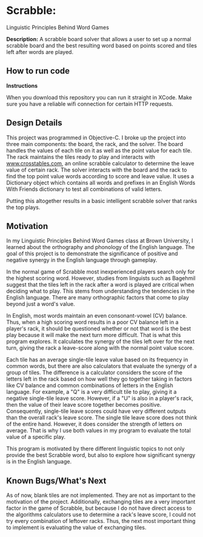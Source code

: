 # Scrabble: 
Linguistic Principles Behind Word Games

**Description:** A scrabble board solver that allows a user to set up a normal scrabble board and the best resulting word based on points scored and tiles left after words are played.

## How to run code

**Instructions**

When you download this repository you can run it straight in XCode. Make sure you have a reliable wifi connection for certain HTTP requests. 

## Design Details

This project was programmed in Objective-C. I broke up the project into three main components: the board, the rack, and the solver. 
The board handles the values of each tile on it as well as the point value for each tile.
The rack maintains the tiles ready to play and interacts with www.crosstables.com, an online scrabble calculator to determine the leave value of certain rack.
The solver interacts with the board and the rack to find the top point value words according to score and leave value. It uses a Dictionary object which contains all words and prefixes in an English Words With Friends dictionary to test all combinations of valid letters.

Putting this altogether results in a basic intelligent scrabble solver that ranks the top plays.


## Motivation

In my Linguistic Principles Behind Word Games class at Brown University, I learned about the orthography and phonology of the English language. 
The goal of this project is to demonstrate the significance of positive and negative synergy in the English language through gameplay.

In the normal game of Scrabble most inexperienced players search only for the highest scoring word. 
However, studies from linguists such as Bagehmil suggest that the tiles left in the rack after a word is played are critical when deciding what to play.
This stems from understanding the tendencies in the English language.
There are many orthographic factors that come to play beyond just a word's value.

In English, most words maintain an even consonant-vowel (CV) balance.
Thus, when a high scoring word results in a poor CV balance left in a player's rack, it should be questioned whether or not that word is the best play because it will make the next turn more difficult.
That is what this program explores. It calculates the synergy of the tiles left over for the next turn, giving the rack a leave-score along with the normal point value score.

Each tile has an average single-tile leave value based on its frequency in common words, but there are also calculators that evaluate the synergy of a group of tiles.
The difference is a calculator considers the score of the letters left in the rack based on how well they go together taking in factors like CV balance and common combinations of letters in the English language.
For example, a "Q" is a very difficult tile to play, giving it a negative single-tile leave score.
However, if a "U" is also in a player's rack, then the value of their leave score together becomes positive.
Consequently, single-tile leave scores could have very different outputs than the overall rack's leave score.
The single tile leave score does not think of the entire hand. However, it does consider the strength of letters on average.
That is why I use both values in my program to evaluate the total value of a specific play.

This program is motivated by there different linguistic topics to not only provide the best Scrabble word, but also to explore how significant synergy is in the English language.

## Known Bugs/What's Next

As of now, blank tiles are not implemented. They are not as important to the motivation of the project. 
Additionally, exchanging tiles are a very important factor in the game of Scrabble, 
but because I do not have direct access to the algorithms calculators use to determine a rack's leave score, I could not try every combination of leftover racks.
Thus, the next most important thing to implement is evaluating the value of exchanging tiles.

